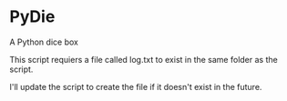 # PyDie

A Python dice box

This script requiers a file called log.txt to exist in the same folder as the script.

I'll update the script to create the file if it doesn't exist in the future.
